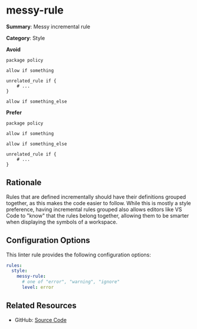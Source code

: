 # messy-rule

**Summary**: Messy incremental rule

**Category**: Style

**Avoid**

```rego
package policy

allow if something

unrelated_rule if {
    # ...
}

allow if something_else
```

**Prefer**

```rego
package policy

allow if something

allow if something_else

unrelated_rule if {
    # ...
}
```

## Rationale

Rules that are defined incrementally should have their definitions grouped together, as this makes the code easier to
follow. While this is mostly a style preference, having incremental rules grouped also allows editors like VS Code to
"know" that the rules belong together, allowing them to be smarter when displaying the symbols of a workspace.

## Configuration Options

This linter rule provides the following configuration options:

```yaml
rules:
  style:
    messy-rule:
      # one of "error", "warning", "ignore"
      level: error
```

## Related Resources

- GitHub: [Source Code](https://github.com/open-policy-agent/regal/blob/main/bundle/regal/rules/style/messy-rule/messy_rule.rego)
